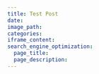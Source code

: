```yaml
---
title: Test Post
date:
image_path:
categories:
iframe_content:
search_engine_optimization:
  page_title:
  page_description:
---
```

